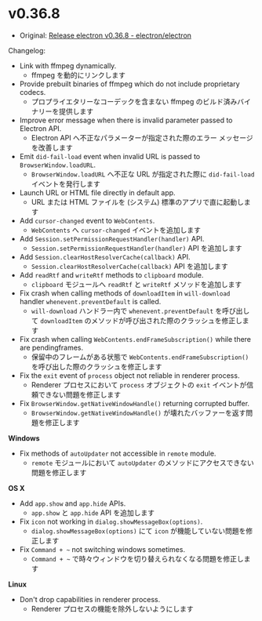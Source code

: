 # v0.36.8

- Original: [Release electron v0.36.8 - electron/electron](https://github.com/electron/electron/releases/tag/v0.36.8)

Changelog:

- Link with ffmpeg dynamically.
  - ffmpeg を動的にリンクします
- Provide prebuilt binaries of ffmpeg which do not include proprietary codecs.
  - プロプライエタリーなコーデックを含まない ffmpeg のビルド済みバイナリーを提供します
- Improve error message when there is invalid parameter passed to Electron API.
  - Electron API へ不正なパラメーターが指定された際のエラー メッセージを改善します
- Emit `did-fail-load` event when invalid URL is passed to `BrowserWindow.loadURL`.
  - `BrowserWindow.loadURL` へ不正な URL が指定された際に `did-fail-load` イベントを発行します
- Launch URL or HTML file directly in default app.
  - URL または HTML ファイルを (システム) 標準のアプリで直に起動します
- Add `cursor-changed` event to `WebContents`.
  - `WebContents` へ `cursor-changed` イベントを追加します
- Add `Session.setPermissionRequestHandler(handler)` API.
  - `Session.setPermissionRequestHandler(handler)` API を追加します
- Add `Session.clearHostResolverCache(callback)` API.
  - `Session.clearHostResolverCache(callback)` API を追加します
- Add `readRtf` and `writeRtf` methods to `clipboard` module.
  - `clipboard` モジュールへ `readRtf` と `writeRtf` メソッドを追加します
- Fix crash when calling methods of `downloadItem` in `will-download` handler `whenevent.preventDefault` is called.
  - `will-download` ハンドラー内で `whenevent.preventDefault` を呼び出して `downloadItem` のメソッドが呼び出された際のクラッシュを修正します
- Fix crash when calling `WebContents.endFrameSubscription()` while there are pendingframes.
  - 保留中のフレームがある状態で `WebContents.endFrameSubscription()` を呼び出した際のクラッシュを修正します
- Fix the `exit` event of `process` object not reliable in renderer process.
  - Renderer プロセスにおいて `process` オブジェクトの `exit` イベントが信頼できない問題を修正します
- Fix `BrowserWindow.getNativeWindowHandle()` returning corrupted buffer.
  - `BrowserWindow.getNativeWindowHandle()` が壊れたバッファーを返す問題を修正します

**Windows**

- Fix methods of `autoUpdater` not accessible in `remote` module.
  - `remote` モジュールにおいて `autoUpdater` のメソッドにアクセスできない問題を修正します

**OS X**

- Add `app.show` and `app.hide` APIs.
  - `app.show` と `app.hide` API を追加します
- Fix `icon` not working in `dialog.showMessageBox(options)`.
  - `dialog.showMessageBox(options)` にて `icon` が機能していない問題を修正します
- Fix `Command + ~` not switching windows sometimes.
  - `Command + ~` で時々ウィンドウを切り替えられなくなる問題を修正します

**Linux**

- Don't drop capabilities in renderer process.
  - Renderer プロセスの機能を除外しないようにします

